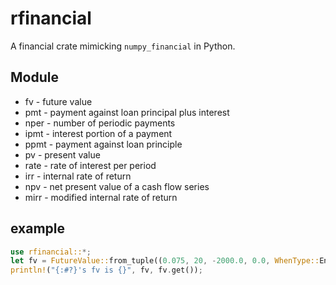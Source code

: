 # rfinancial

A financial crate mimicking `numpy_financial` in Python.

## Module

* fv - future value
* pmt - payment against loan principal plus interest
* nper - number of periodic payments
* ipmt - interest portion of a payment
* ppmt - payment against loan principle
* pv - present value
* rate - rate of interest per period
* irr - internal rate of return
* npv - net present value of a cash flow series
* mirr - modified internal rate of return

## example

```rust
use rfinancial::*;
let fv = FutureValue::from_tuple((0.075, 20, -2000.0, 0.0, WhenType::End));
println!("{:#?}'s fv is {}", fv, fv.get());
```
